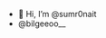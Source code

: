 - 👋 Hi, I’m @sumr0nait
- @bilgeeoo__

<!---
sumr0nait/sumr0nait is a ✨ special ✨ repository because its `README.md` (this file) appears on your GitHub profile.
You can click the Preview link to take a look at your changes.
--->
